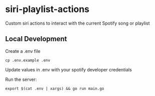 # siri-playlist-actions
Custom siri actions to interact with the current Spotify song or playlist


## Local Development

Create a .env file

    cp .env.example .env

Update values in .env with your spotify developer credentials


Run the server:

    export $(cat .env | xargs) && go run main.go
